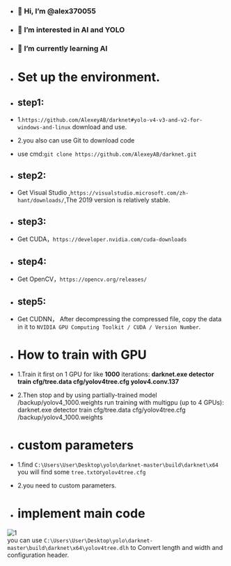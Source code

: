 - ### 👋 Hi, I’m @alex370055
- ### 👀 I’m interested in AI and YOLO
- ### 🌱 I’m currently learning AI

- # Set up the environment.
- ## step1:
- 1.`https://github.com/AlexeyAB/darknet#yolo-v4-v3-and-v2-for-windows-and-linux` download and use.
- 2.you also can use Git to download code
- use cmd:`git clone https://github.com/AlexeyAB/darknet.git`
- ## step2:
- Get Visual Studio ,`https://visualstudio.microsoft.com/zh-hant/downloads/`,The 2019 version is relatively stable.
- ## step3:
- Get CUDA，`https://developer.nvidia.com/cuda-downloads`
- ## step4:
- Get OpenCV，`https://opencv.org/releases/`
- ## step5:
- Get CUDNN， After decompressing the compressed file, copy the data in it to `NVIDIA GPU Computing Toolkit / CUDA / Version Number`.

- # How to train with GPU
- 1.Train it first on 1 GPU for like **1000** iterations: **darknet.exe detector train cfg/tree.data cfg/yolov4tree.cfg yolov4.conv.137**
- 2.Then stop and by using partially-trained model /backup/yolov4_1000.weights run training with multigpu (up to 4 GPUs): darknet.exe detector train cfg/tree.data cfg/yolov4tree.cfg /backup/yolov4_1000.weights
- #  custom parameters
- 1.find `C:\Users\User\Desktop\yolo\darknet-master\build\darknet\x64` you will find some `tree.txt`or`yolov4tree.cfg`
- 2.you need to custom parameters.
- # implement main code
![1](https://user-images.githubusercontent.com/102431773/160269115-89bc9604-bc1b-4501-bede-1d0b3dca723d.JPG)  
you can use `C:\Users\User\Desktop\yolo\darknet-master\build\darknet\x64\yolov4tree.dlh` to Convert length and width and configuration header. 
